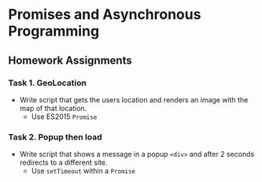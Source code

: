 # Promises and Asynchronous Programming
## Homework Assignments

### Task 1. GeoLocation
- Write script that gets the users location and renders an image with the map of that location.
  - Use ES2015 `Promise`

### Task 2. Popup then load
- Write script that shows a message in a popup `<div>` and after 2 seconds redirects to a different site.
  - Use `setTimeout` within a `Promise`